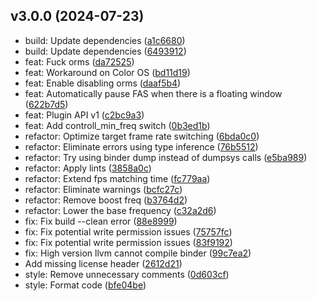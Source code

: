 ## v3.0.0 (2024-07-23)

* build: Update dependencies ([a1c6680](https://github.com/shadow3aaa/fas-rs/commit/a1c6680))
* build: Update dependencies ([6493912](https://github.com/shadow3aaa/fas-rs/commit/6493912))
* feat: Fuck orms ([da72525](https://github.com/shadow3aaa/fas-rs/commit/da72525))
* feat: Workaround on Color OS ([bd11d19](https://github.com/shadow3aaa/fas-rs/commit/bd11d19))
* feat: Enable disabling orms ([daaf5b4](https://github.com/shadow3aaa/fas-rs/commit/daaf5b4))
* feat: Automatically pause FAS when there is a floating window ([622b7d5](https://github.com/shadow3aaa/fas-rs/commit/622b7d5))
* feat: Plugin API v1 ([c2bc9a3](https://github.com/shadow3aaa/fas-rs/commit/c2bc9a3))
* feat: Add controll_min_freq switch ([0b3ed1b](https://github.com/shadow3aaa/fas-rs/commit/0b3ed1b))
* refactor: Optimize target frame rate switching ([6bda0c0](https://github.com/shadow3aaa/fas-rs/commit/6bda0c0))
* refactor: Eliminate errors using type inference ([76b5512](https://github.com/shadow3aaa/fas-rs/commit/76b5512))
* refactor: Try using binder dump instead of dumpsys calls ([e5ba989](https://github.com/shadow3aaa/fas-rs/commit/e5ba989))
* refactor: Apply lints ([3858a0c](https://github.com/shadow3aaa/fas-rs/commit/3858a0c))
* refactor: Extend fps matching time ([fc779aa](https://github.com/shadow3aaa/fas-rs/commit/fc779aa))
* refactor: Eliminate warnings ([bcfc27c](https://github.com/shadow3aaa/fas-rs/commit/bcfc27c))
* refactor: Remove boost freq ([b3764d2](https://github.com/shadow3aaa/fas-rs/commit/b3764d2))
* refactor: Lower the base frequency ([c32a2d6](https://github.com/shadow3aaa/fas-rs/commit/c32a2d6))
* fix: Fix build --clean error ([88e8999](https://github.com/shadow3aaa/fas-rs/commit/88e8999))
* fix: Fix potential write permission issues ([75757fc](https://github.com/shadow3aaa/fas-rs/commit/75757fc))
* fix: Fix potential write permission issues ([83f9192](https://github.com/shadow3aaa/fas-rs/commit/83f9192))
* fix: High version llvm cannot compile binder ([99c7ea2](https://github.com/shadow3aaa/fas-rs/commit/99c7ea2))
* Add missing license header ([2612d21](https://github.com/shadow3aaa/fas-rs/commit/2612d21))
* style: Remove unnecessary comments ([0d603cf](https://github.com/shadow3aaa/fas-rs/commit/0d603cf))
* style: Format code ([bfe04be](https://github.com/shadow3aaa/fas-rs/commit/bfe04be))
